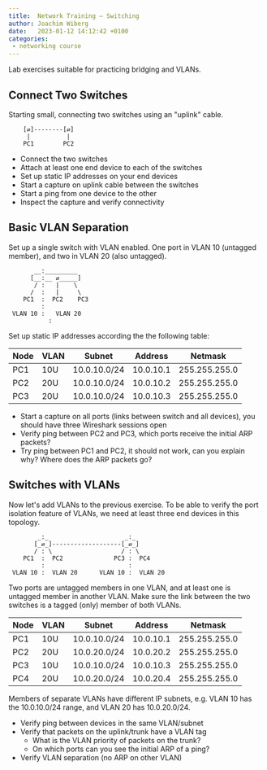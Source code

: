 ```yaml
---
title:  Network Training — Switching
author: Joachim Wiberg
date:   2023-01-12 14:12:42 +0100
categories:
 - networking course
---
```


Lab exercises suitable for practicing bridging and VLANs.

<!-- more -->

## Connect Two Switches

Starting small, connecting two switches using an "uplink" cable.

        [⇄]--------[⇄]
         |          |
        PC1        PC2

 - Connect the two switches
 - Attach at least one end device to each of the switches
 - Set up static IP addresses on your end devices
 - Start a capture on uplink cable between the switches
 - Start a ping from one device to the other
 - Inspect the capture and verify connectivity


## Basic VLAN Separation

Set up a single switch with VLAN enabled.  One port in VLAN 10 (untagged
member), and two in VLAN 20 (also untagged).

           __:_________
          [__:__ ⇄_____]
           / :   |    \
          /  :   |     \
        PC1  :  PC2    PC3
             :
     VLAN 10 :   VLAN 20
	           :

Set up static IP addresses according the the following table:

| **Node** | **VLAN** |  **Subnet**  | **Address** | **Netmask**   |
|----------|----------|--------------|-------------|---------------|
| PC1      | 10U      | 10.0.10.0/24 | 10.0.10.1   | 255.255.255.0 |
| PC2      | 20U      | 10.0.10.0/24 | 10.0.10.2   | 255.255.255.0 |
| PC3      | 20U      | 10.0.10.0/24 | 10.0.10.3   | 255.255.255.0 |

 - Start a capture on all ports (links between switch and all devices),
   you should have three Wireshark sessions open
 - Verify ping between PC2 and PC3, which ports receive the initial ARP packets?
 - Try ping between PC1 and PC2, it should not work, can you explain
   why?  Where does the ARP packets go?
 

## Switches with VLANs

Now let's add VLANs to the previous exercise. To be able to verify the
port isolation feature of VLANs, we need at least three end devices in
this topology.

            _:_                     _:_
           [_⇄_]-------------------[_⇄_]
           / : \                   / : \
        PC1  :  PC2              PC3 :  PC4
             :                       :
     VLAN 10 :  VLAN 20      VLAN 10 :  VLAN 20

Two ports are untagged members in one VLAN, and at least one is untagged
member in another VLAN.  Make sure the link between the two switches is
a tagged (only) member of both VLANs.

| **Node** | **VLAN** |  **Subnet**  | **Address** | **Netmask**   |
|----------|----------|--------------|-------------|---------------|
| PC1      | 10U      | 10.0.10.0/24 | 10.0.10.1   | 255.255.255.0 |
| PC2      | 20U      | 10.0.20.0/24 | 10.0.20.2   | 255.255.255.0 |
| PC3      | 10U      | 10.0.10.0/24 | 10.0.10.3   | 255.255.255.0 |
| PC4      | 20U      | 10.0.20.0/24 | 10.0.20.4   | 255.255.255.0 |

Members of separate VLANs have different IP subnets, e.g. VLAN 10 has the
10.0.10.0/24 range, and VLAN 20 has 10.0.20.0/24.

 - Verify ping between devices in the same VLAN/subnet
 - Verify that packets on the uplink/trunk have a VLAN tag
   - What is the VLAN priority of packets on the trunk?
   - On which ports can you see the initial ARP of a ping?
 - Verify VLAN separation (no ARP on other VLAN)


